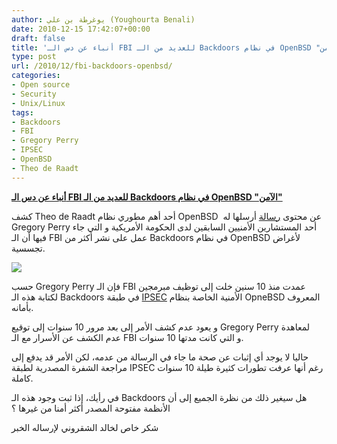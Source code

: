 ```yaml
---
author: يوغرطة بن علي (Youghourta Benali)
date: 2010-12-15 17:42:07+00:00
draft: false
title: 'أنباء عن دس الـ FBI للعديد من الـ Backdoors في نظام OpenBSD "الآمن" '
type: post
url: /2010/12/fbi-backdoors-openbsd/
categories:
- Open source
- Security
- Unix/Linux
tags:
- Backdoors
- FBI
- Gregory Perry
- IPSEC
- OpenBSD
- Theo de Raadt
---
```


**[أنباء عن دس الـ FBI للعديد من الـ Backdoors في نظام OpenBSD "الآمن"](http://www.it-scoop.com/2010/12/fbi-backdoors-openbsd)**


كشف Theo de Raadt أحد أهم مطوري نظام OpenBSD  عن محتوى [رسالة](http://marc.info/?l=openbsd-tech&m=129236621626462&w=2) أرسلها له Gregory Perry أحد المستشارين الأمنيين السابقين لدى الحكومة الأمريكية و التي جاء فيها أن الـ FBI عمل على نشر أكثر من Backdoors في نظام OpenBSD لأغراض تجسسية.

[![](http://www.it-scoop.com/wp-content/uploads/2010/12/openbsd-logo.jpg)
](http://www.it-scoop.com/2010/12/fbi-backdoors-openbsd)

حسب Gregory Perry فإن الـ FBI عمدت منذ 10 سنين خلت إلى توظيف مبرمجين لكتابة هذه الـ Backdoors في طبقة [IPSEC](http://en.wikipedia.org/wiki/IPsec) الأمنية الخاصة بنظام OpneBSD المعروف بأمانه.

و يعود عدم كشف الأمر إلى بعد مرور 10 سنوات إلى توقيع Gregory Perry لمعاهدة عدم الكشف عن الأسرار مع الـ FBI و التي كانت مدتها 10 سنوات.

حاليا لا يوجد أي إثبات عن صحة ما جاء في الرسالة من عدمه، لكن الأمر قد يدفع إلى مراجعة الشفرة المصدرية لطبقة IPSEC رغم أنها عرفت تطورات كثيرة طيلة 10 سنوات كاملة.

في رأيك، إذا ثبت وجود هذه الـ Backdoors هل سيغير ذلك من نظرة الجميع إلى أن الأنظمة مفتوحة المصدر أكثر أمنا من غيرها ؟

شكر خاص لخالد الشقروني لإرساله الخبر
